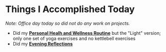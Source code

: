 # Things I Accomplished Today

_Note: Office day today so did not do any work on projects._

- Did my **[Personal Healh and Wellness Routine](../../routines/personal-health-and-wellness-routine-2024-week-6.md)** but the "Light" version; only one set of yoga exercises and no kettlebell exercises
- Did my **[Evening Reflections](../../routines/evening-reflections.md)**
